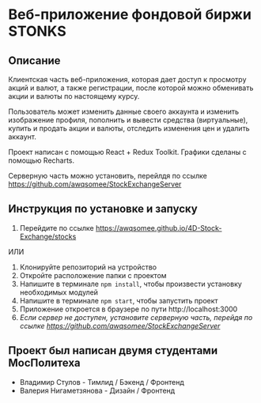 # Веб-приложение фондовой биржи STONKS

## Описание

Клиентская часть веб-приложения, которая дает доступ к просмотру акций и валют, а также регистрации, после которой можно обменивать акции и валюты по настоящему курсу.

Пользователь может изменить данные своего аккаунта и изменить изображение профиля, пополнить и вывести средства (виртуальные), купить и продать акции и валюты, отследить изменения цен и удалить аккаунт.

Проект написан с помощью React + Redux Toolkit. Графики сделаны с помощью Recharts.

Серверную часть можно установить, перейлдя по ссылке https://github.com/awqsomee/StockExchangeServer

## Инструкция по установке и запуску
1. Перейдите по ссылке https://awqsomee.github.io/4D-Stock-Exchange/stocks

ИЛИ
<br />
   
1. Клонируйте репозиторий на устройство
2. Откройте расположение папки с проектом
3. Напишите в терминале `npm install`, чтобы произвести установку необходимых модулей
4. Напишите в терминале `npm start`, чтобы запустить проект
5. Приложение откроется в браузере по пути http://localhost:3000
6. *Если сервер не доступен, установите серверную часть, перейдя по ссылке https://github.com/awqsomee/StockExchangeServer*

## Проект был написан двумя студентами МосПолитеха
* Владимир Стулов - Тимлид / Бэкенд / Фронтенд
* Валерия Нигаметзянова - Дизайн / Фронтенд
